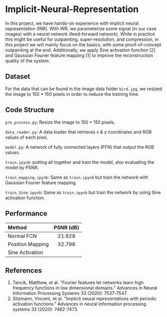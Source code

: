 # Implicit-Neural-Representation
In this project, we have hands-on experience with implicit neural representation (INR). With INR, we parameterize some signal (in our case images) with a neural network (feed-forward network). While in practice this might be useful for outpainting, super-resolution, and compression, in this project we will mainly focus on the basics, with some proof-of-concept outpainting at the end. Additionally, we apply Sine activation function [2] and Gaussian Fourier feature mapping [1] to improve the reconstruction quality of the system.

## Dataset
For the data that can be found in the image data folder `bird.jpg`, we resized the image to 150 * 150  pixels in order to reduce the training time.

## Code Structure
`pre_process.py`: Resize the image to 150 * 150 pixels.

`data_reader.py`: A data loader that retrieves x & y coordinates and RGB values of each pixel.

`model.py`: A network of fully connected layers (FFN) that output the RGB values.

`train.ipynb`: putting all together and train the model, also evaluating the model by PSNR.

`train_mapping.ipynb`: Same as `train.ipynb` but train the network with Gaussian Fourier feature mapping.

`train_Sine.ipynb`: Same as `train.ipynb` but train the network by using Sine activation function.

## Performance
| Method       | PSNR (dB) |
| :---        |    :----:       | 
| Normal FCN  | 21.928  |
| Position Mapping| 32.796 |
| Sine Activation| |

## References
1. Tancik, Matthew, et al. "Fourier features let networks learn high frequency functions in low dimensional domains." Advances in Neural Information Processing Systems 33 (2020): 7537-7547.
2. Sitzmann, Vincent, et al. "Implicit neural representations with periodic activation functions." Advances in neural information processing systems 33 (2020): 7462-7473.
